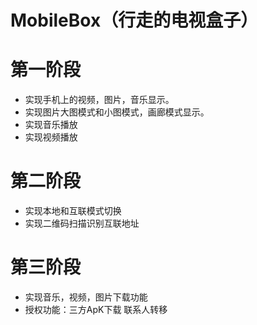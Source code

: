 # MobileBox（行走的电视盒子）

# 第一阶段
* 实现手机上的视频，图片，音乐显示。
* 实现图片大图模式和小图模式，画廊模式显示。
* 实现音乐播放
* 实现视频播放
# 第二阶段
* 实现本地和互联模式切换
* 实现二维码扫描识别互联地址
# 第三阶段
* 实现音乐，视频，图片下载功能
* 授权功能：三方ApK下载   联系人转移



